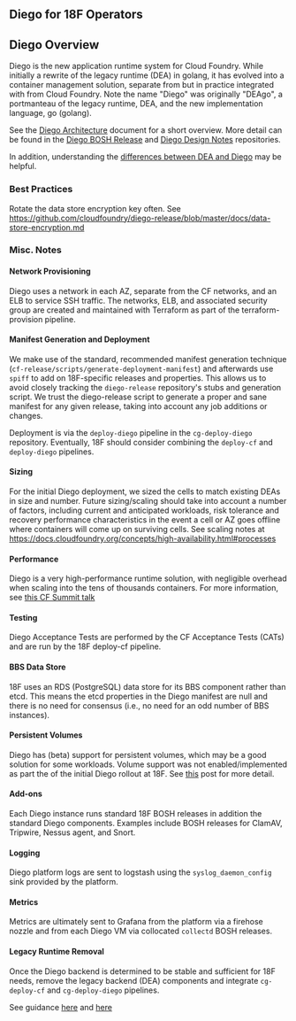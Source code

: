 ## Diego for 18F Operators

## Diego Overview

Diego is the new application runtime system for Cloud Foundry.  While initially a rewrite of the legacy runtime (DEA) in golang, it has evolved into a container management solution, separate from but in practice integrated with from Cloud Foundry.  Note the name "Diego" was originally "DEAgo", a portmanteau of the legacy runtime, DEA, and the new implementation language, go (golang).

See the [Diego Architecture](https://docs.cloudfoundry.org/concepts/diego/diego-architecture.html) document for a short overview.  More detail can be found in the [Diego BOSH Release](https://github.com/cloudfoundry/diego-release) and [Diego Design Notes](https://github.com/cloudfoundry/diego-design-notes) repositories.

In addition, understanding the [differences between DEA and Diego](https://docs.cloudfoundry.org/concepts/diego/dea-vs-diego.html) may be helpful.

### Best Practices

Rotate the data store encryption key often.  See https://github.com/cloudfoundry/diego-release/blob/master/docs/data-store-encryption.md

### Misc. Notes

#### Network Provisioning

Diego uses a network in each AZ, separate from the CF networks, and an ELB to service SSH traffic.  The networks, ELB, and associated security group are created and maintained with Terraform as part of the terraform-provision pipeline.

#### Manifest Generation and Deployment

We make use of the standard, recommended manifest generation technique (`cf-release/scripts/generate-deployment-manifest`) and afterwards use `spiff` to add on 18F-specific releases and properties.  This allows us to avoid closely tracking the `diego-release` repository's stubs and generation script.  We trust the diego-release script to generate a proper and sane manifest for any given release, taking into account any job additions or changes.

Deployment is via the `deploy-diego` pipeline in the `cg-deploy-diego` repository.  Eventually, 18F should consider combining the `deploy-cf` and `deploy-diego` pipelines.

#### Sizing

For the initial Diego deployment, we sized the cells to match existing DEAs in size and number. Future sizing/scaling should take into account a number of factors, including current and anticipated workloads, risk tolerance and recovery performance characteristics in the event a cell or AZ goes offline where containers will come up on surviving cells. See scaling notes at https://docs.cloudfoundry.org/concepts/high-availability.html#processes

#### Performance

Diego is a very high-performance runtime solution, with negligible overhead when scaling into the tens of thousands containers.  For more information, see [this CF Summit talk]( https://www.youtube.com/watch?v=VRLgOUGOo-c&index=4&list=PLhuMOCWn4P9jUjjC6Dma-59N8U9UTjjPI)

#### Testing

Diego Acceptance Tests are performed by the CF Acceptance Tests (CATs) and are run by the 18F deploy-cf pipeline.

#### BBS Data Store

18F uses an RDS (PostgreSQL) data store for its BBS component rather than etcd.  This means the etcd properties in the Diego manifest are null and there is no need for consensus (i.e., no need for an odd number of BBS instances).

#### Persistent Volumes

Diego has (beta) support for persistent volumes, which may be a good solution for some workloads.  Volume support was not enabled/implemented as part the of the initial Diego rollout at 18F.  See [this](https://lists.cloudfoundry.org/archives/list/cf-dev@lists.cloudfoundry.org/thread/VRLLU4UIHFPBEIPWYMAXPMVOEF4ULBNW/) post for more detail.

#### Add-ons

Each Diego instance runs standard 18F BOSH releases in addition the standard Diego components.  Examples include BOSH releases for ClamAV, Tripwire, Nessus agent, and Snort.

#### Logging

Diego platform logs are sent to logstash using the `syslog_daemon_config` sink provided by the platform.

#### Metrics

Metrics are ultimately sent to Grafana from the platform via a firehose nozzle and from each Diego VM via collocated `collectd` BOSH releases.

#### Legacy Runtime Removal

Once the Diego backend is determined to be stable and sufficient for 18F needs, remove the legacy backend (DEA) components and integrate `cg-deploy-cf` and `cg-deploy-diego` pipelines.

See guidance [here]( https://github.com/cloudfoundry/diego-release/blob/develop/docs/deploy-alongside-existing-cf.md) and [here]( http://docs.cloudfoundry.org/adminguide/apps-enable-diego.html#redeploy)
